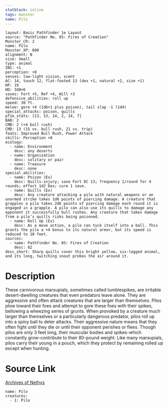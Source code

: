 ```yaml
---
statblock: inline
tags: monster
name: Pilo
---
```

```statblock
layout: Basic Pathfinder 1e Layout
source: "Pathfinder No. 85: Fires of Creation"
Monster_CR: 2
name: Pilo
Monster_XP: 600
alignment: N
size: Small
type: animal
INI: +1
perception: +8
senses: low-light vision, scent
AC: 14, touch 12, flat-footed 13 (dex +1, natural +2, size +1)
HP: 19
HD: 3d8+6
saves: Fort +5, Ref +4, Will +3
defensive_abilities: roll up
speed: 30 ft.
melee: gore +4 (1d6+1 plus poison), tail slap -1 (1d4)
special_attacks: poison, quills
pf1e_stats: [13, 13, 14, 2, 14, 7]
BAB: 2
CMB: 2 (+4 bull rush)
CMD: 13 (15 vs. bull rush, 21 vs. trip)
feats: Improved Bull Rush, Power Attack
skills: Perception +8
ecology:
  - name: Environment
    desc: any deserts
  - name: Organisation
    desc: solitary or pair
  - name: Treasure
    desc: none
special_abilities:
  - name: Poison (Ex)
    desc: Quills-injury; save Fort DC 13; frequency 1/round for 4 rounds; effect 1d2 Dex; cure 1 save.
  - name: Quills (Ex)
    desc: Any creature attacking a pilo with natural weapons or an unarmed strike takes 1d6 points of piercing damage. A creature that grapples a pilo takes 2d6 points of piercing damage each round it is engaged in a grapple. A pilo can also use its quills to damage any opponent it successfully bull rushes. Any creature that takes damage from a pilo’s quills risks being poisoned.
  - name: Roll Up (Ex)
    desc: As a move action, a pilo can tuck itself into a ball. This grants the pilo a +4 bonus to its natural armor, but its speed is reduced to 10 feet.
sources:
  - name: Pathfinder No. 85: Fires of Creation
    desc: 82
desc_short: Sharp quills cover this bright yellow, six-legged animal, and its long, twitching snout probes the air around it.
```
# Description
These carnivorous marsupials, sometimes called tumblespikes, are irritable desert-dwelling creatures that even predators leave alone. They are aggressive and often attack creatures that are larger than themselves. Pilos plow toward their foes and attempt to gore these foes with their spikes, bellowing a wheezing series of grunts. When provoked by a creature much larger than themselves or a particularly dangerous predator, pilos roll up into a spiny ball to deter attacks. Their aggressive nature means that they often fight until they die or until their opponent perishes or flees. Though pilos are only 3 feet long, their muscular bodies and spikes-which constantly grow-contribute to their 80-pound weight. Like many marsupials, pilos carry their young in a pouch, which they protect by remaining rolled up except when hunting.
# Source Link
[Archives of Nethys](https://aonprd.com/MonsterDisplay.aspx?ItemName=Pilo)
```encounter-table
name: Pilo
creatures:
  - 1: Pilo
```
